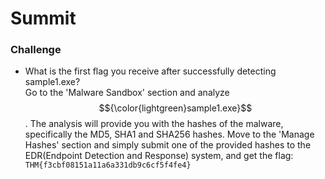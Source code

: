 # Summit

### Challenge

- What is the first flag you receive after successfully detecting sample1.exe? <br />
    Go to the 'Malware Sandbox' section and analyze $${\color{lightgreen}sample1.exe}$$ . The analysis will provide you with the hashes of the malware, specifically the MD5, SHA1 and SHA256 hashes.
    Move to the 'Manage Hashes' section and simply submit one of the provided hashes to the EDR(Endpoint Detection and Response) system, and get the flag: `THM{f3cbf08151a11a6a331db9c6cf5f4fe4}`
